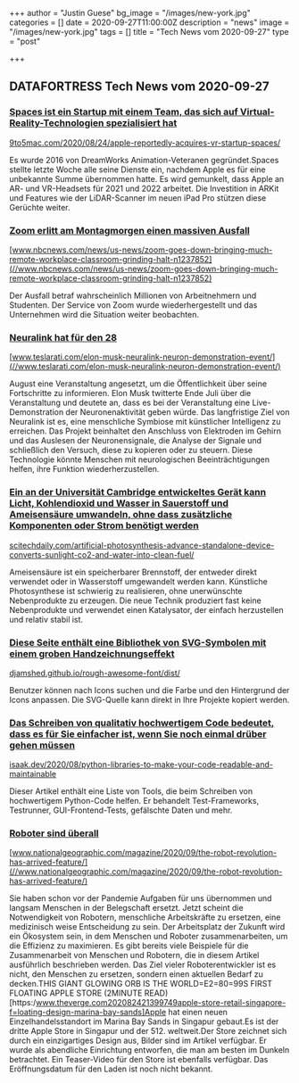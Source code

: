 +++
author = "Justin Guese"
bg_image = "/images/new-york.jpg"
categories = []
date = 2020-09-27T11:00:00Z
description = "news"
image = "/images/new-york.jpg"
tags = []
title = "Tech News vom 2020-09-27"
type = "post"

+++

        
## DATAFORTRESS Tech News vom 2020-09-27





### [Spaces ist ein Startup mit einem Team, das sich auf Virtual-Reality-Technologien spezialisiert hat](//9to5mac.com/2020/08/24/apple-reportedly-acquires-vr-startup-spaces/)


[9to5mac.com/2020/08/24/apple-reportedly-acquires-vr-startup-spaces/](//9to5mac.com/2020/08/24/apple-reportedly-acquires-vr-startup-spaces/)


Es wurde 2016 von DreamWorks Animation-Veteranen gegründet.Spaces stellte letzte Woche alle seine Dienste ein, nachdem Apple es für eine unbekannte Summe übernommen hatte. Es wird gemunkelt, dass Apple an AR- und VR-Headsets für 2021 und 2022 arbeitet. Die Investition in ARKit und Features wie der LiDAR-Scanner im neuen iPad Pro stützen diese Gerüchte weiter.


### [Zoom erlitt am Montagmorgen einen massiven Ausfall](//www.nbcnews.com/news/us-news/zoom-goes-down-bringing-much-remote-workplace-classroom-grinding-halt-n1237852)


[www.nbcnews.com/news/us-news/zoom-goes-down-bringing-much-remote-workplace-classroom-grinding-halt-n1237852](//www.nbcnews.com/news/us-news/zoom-goes-down-bringing-much-remote-workplace-classroom-grinding-halt-n1237852)


Der Ausfall betraf wahrscheinlich Millionen von Arbeitnehmern und Studenten. Der Service von Zoom wurde wiederhergestellt und das Unternehmen wird die Situation weiter beobachten.


### [Neuralink hat für den 28](//www.teslarati.com/elon-musk-neuralink-neuron-demonstration-event/)


[www.teslarati.com/elon-musk-neuralink-neuron-demonstration-event/](//www.teslarati.com/elon-musk-neuralink-neuron-demonstration-event/)


August eine Veranstaltung angesetzt, um die Öffentlichkeit über seine Fortschritte zu informieren. Elon Musk twitterte Ende Juli über die Veranstaltung und deutete an, dass es bei der Veranstaltung eine Live-Demonstration der Neuronenaktivität geben würde. Das langfristige Ziel von Neuralink ist es, eine menschliche Symbiose mit künstlicher Intelligenz zu erreichen. Das Projekt beinhaltet den Anschluss von Elektroden im Gehirn und das Auslesen der Neuronensignale, die Analyse der Signale und schließlich den Versuch, diese zu kopieren oder zu steuern. Diese Technologie könnte Menschen mit neurologischen Beeinträchtigungen helfen, ihre Funktion wiederherzustellen.


### [Ein an der Universität Cambridge entwickeltes Gerät kann Licht, Kohlendioxid und Wasser in Sauerstoff und Ameisensäure umwandeln, ohne dass zusätzliche Komponenten oder Strom benötigt werden](//scitechdaily.com/artificial-photosynthesis-advance-standalone-device-converts-sunlight-co2-and-water-into-clean-fuel/)


[scitechdaily.com/artificial-photosynthesis-advance-standalone-device-converts-sunlight-co2-and-water-into-clean-fuel/](//scitechdaily.com/artificial-photosynthesis-advance-standalone-device-converts-sunlight-co2-and-water-into-clean-fuel/)


Ameisensäure ist ein speicherbarer Brennstoff, der entweder direkt verwendet oder in Wasserstoff umgewandelt werden kann. Künstliche Photosynthese ist schwierig zu realisieren, ohne unerwünschte Nebenprodukte zu erzeugen. Die neue Technik produziert fast keine Nebenprodukte und verwendet einen Katalysator, der einfach herzustellen und relativ stabil ist.


### [Diese Seite enthält eine Bibliothek von SVG-Symbolen mit einem groben Handzeichnungseffekt](//djamshed.github.io/rough-awesome-font/dist/)


[djamshed.github.io/rough-awesome-font/dist/](//djamshed.github.io/rough-awesome-font/dist/)


Benutzer können nach Icons suchen und die Farbe und den Hintergrund der Icons anpassen. Die SVG-Quelle kann direkt in Ihre Projekte kopiert werden.


### [Das Schreiben von qualitativ hochwertigem Code bedeutet, dass es für Sie einfacher ist, wenn Sie noch einmal drüber gehen müssen](//isaak.dev/2020/08/python-libraries-to-make-your-code-readable-and-maintainable)


[isaak.dev/2020/08/python-libraries-to-make-your-code-readable-and-maintainable](//isaak.dev/2020/08/python-libraries-to-make-your-code-readable-and-maintainable)


Dieser Artikel enthält eine Liste von Tools, die beim Schreiben von hochwertigem Python-Code helfen. Er behandelt Test-Frameworks, Testrunner, GUI-Frontend-Tests, gefälschte Daten und mehr.


### [Roboter sind überall](//www.nationalgeographic.com/magazine/2020/09/the-robot-revolution-has-arrived-feature/)


[www.nationalgeographic.com/magazine/2020/09/the-robot-revolution-has-arrived-feature/](//www.nationalgeographic.com/magazine/2020/09/the-robot-revolution-has-arrived-feature/)


Sie haben schon vor der Pandemie Aufgaben für uns übernommen und langsam Menschen in der Belegschaft ersetzt. Jetzt scheint die Notwendigkeit von Robotern, menschliche Arbeitskräfte zu ersetzen, eine medizinisch weise Entscheidung zu sein. Der Arbeitsplatz der Zukunft wird ein Ökosystem sein, in dem Menschen und Roboter zusammenarbeiten, um die Effizienz zu maximieren. Es gibt bereits viele Beispiele für die Zusammenarbeit von Menschen und Robotern, die in diesem Artikel ausführlich beschrieben werden. Das Ziel vieler Roboterentwickler ist es nicht, den Menschen zu ersetzen, sondern einen aktuellen Bedarf zu decken.THIS GIANT GLOWING ORB IS THE WORLD=E2=80=99S FIRST FLOATING APPLE STORE (2MINUTE READ)[https:/www.theverge.com202082421399749apple-store-retail-singapore-f=loating-design-marina-bay-sands]Apple hat einen neuen Einzelhandelsstandort im Marina Bay Sands in Singapur gebaut.Es ist der dritte Apple Store in Singapur und der 512. weltweit.Der Store zeichnet sich durch ein einzigartiges Design aus, Bilder sind im Artikel verfügbar. Er wurde als abendliche Einrichtung entworfen, die man am besten im Dunkeln betrachtet. Ein Teaser-Video für den Store ist ebenfalls verfügbar. Das Eröffnungsdatum für den Laden ist noch nicht bekannt.